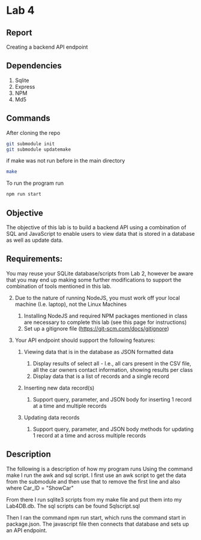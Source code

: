 # Lab 4

## Report

Creating a backend API endpoint

## Dependencies

1. Sqlite
2. Express
3. NPM
4. Md5

## Commands
After cloning the repo 
``` bash
git submodule init
git submodule updatemake
```
if make was not run before in the main directory

``` bash
make
```

To run the program run

``` bash
npm run start
```


## Objective

The objective of this lab is to build a backend API using a combination of SQL and JavaScript to enable users to view data that is stored in a database as well as update data.

## Requirements:

You may reuse your SQLite database/scripts from Lab 2, however be aware that you may end up making some further modifications to support the combination of tools mentioned in this lab.

2. Due to the nature of running NodeJS, you must work off your local machine (I.e. laptop), not the Linux Machines
    1. Installing NodeJS and required NPM packages mentioned in class are necessary to complete this lab (see this page for instructions) 
    2. Set up a gitignore file (https://git-scm.com/docs/gitignore)

4. Your API endpoint should support the following features:
    1. Viewing data that is in the database as JSON formatted data
        1. Display results of select all - I.e., all cars present in the CSV file, all the car owners contact information, showing results per class
        2. Display data that is a list of records and a single record

    2. Inserting new data record(s)
        1. Support query, parameter, and JSON body for inserting 1 record at a time and multiple records
    3. Updating data records
        1. Support query, parameter, and JSON body methods for updating 1 record at a time and across multiple records

## Description

The following is a description of how my program runs
Using the command make I run the awk and sql script.
I first use an awk script to get the data from the submodule and then use that to remove the first line and also where Car_ID = "ShowCar"

From there I run sqlite3 scripts from my make file and put them into my Lab4DB.db. The sql scripts can be found Sqlscript.sql

Then I ran the command npm run start, which runs the command start in package.json. The javascript file then connects that database and sets up an API endpoint. 